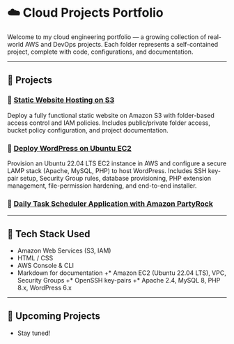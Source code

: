 # ☁️ Cloud Projects Portfolio

Welcome to my cloud engineering portfolio — a growing collection of real-world AWS and DevOps projects.
Each folder represents a self-contained project, complete with code, configurations, and documentation.

---

## 📂 Projects

### 🔹 [Static Website Hosting on S3](./s3-static-website-hosting)
Deploy a fully functional static website on Amazon S3 with folder-based access control and IAM policies. 
Includes public/private folder access, bucket policy configuration, and project documentation.

### 🚀 [Deploy WordPress on Ubuntu EC2](./wordpress-ec2)
Provision an Ubuntu 22.04 LTS EC2 instance in AWS and configure a secure LAMP stack (Apache, MySQL, PHP) to host WordPress. Includes SSH key-pair setup, Security Group rules, database provisioning, PHP extension management, file-permission hardening, and end-to-end installer.

### 📅 [Daily Task Scheduler Application with Amazon PartyRock]()
---

## 🧰 Tech Stack Used
* Amazon Web Services (S3, IAM)
* HTML / CSS
* AWS Console & CLI
* Markdown for documentation
+* Amazon EC2 (Ubuntu 22.04 LTS), VPC, Security Groups
+* OpenSSH key-pairs
+* Apache 2.4, MySQL 8, PHP 8.x, WordPress 6.x

---

## 🚧 Upcoming Projects
- Stay tuned!

